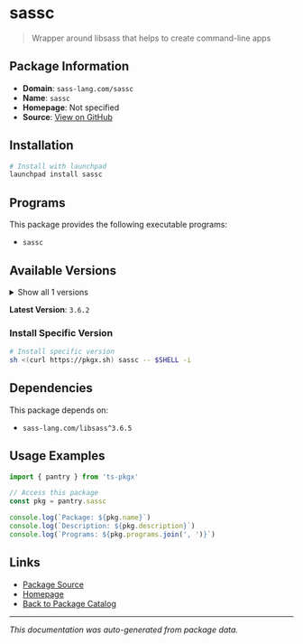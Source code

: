 # sassc

> Wrapper around libsass that helps to create command-line apps

## Package Information

- **Domain**: `sass-lang.com/sassc`
- **Name**: `sassc`
- **Homepage**: Not specified
- **Source**: [View on GitHub](https://github.com/pkgxdev/pantry/tree/main/projects/sass-lang.com/sassc/package.yml)

## Installation

```bash
# Install with launchpad
launchpad install sassc
```

## Programs

This package provides the following executable programs:

- `sassc`

## Available Versions

<details>
<summary>Show all 1 versions</summary>

- `3.6.2`

</details>

**Latest Version**: `3.6.2`

### Install Specific Version

```bash
# Install specific version
sh <(curl https://pkgx.sh) sassc -- $SHELL -i
```

## Dependencies

This package depends on:

- `sass-lang.com/libsass^3.6.5`

## Usage Examples

```typescript
import { pantry } from 'ts-pkgx'

// Access this package
const pkg = pantry.sassc

console.log(`Package: ${pkg.name}`)
console.log(`Description: ${pkg.description}`)
console.log(`Programs: ${pkg.programs.join(', ')}`)
```

## Links

- [Package Source](https://github.com/pkgxdev/pantry/tree/main/projects/sass-lang.com/sassc/package.yml)
- [Homepage](#)
- [Back to Package Catalog](../package-catalog.md)

---

*This documentation was auto-generated from package data.*
